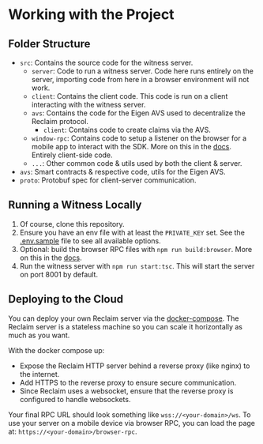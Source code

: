 # Working with the Project

## Folder Structure

- `src`: Contains the source code for the witness server.
	- `server`: Code to run a witness server. Code here runs entirely on the server, importing code from here in a browser environment will not work.
	- `client`: Contains the client code. This code is run on a client interacting with the witness server.
	- `avs`: Contains the code for the Eigen AVS used to decentralize the Reclaim protocol.
		- `client`: Contains code to create claims via the AVS.
	- `window-rpc`: Contains code to setup a listener on the browser for a mobile app to interact with the SDK. More on this in the [docs](docs/browser-rpc.md). Entirely client-side code.
	- `...`: Other common code & utils used by both the client & server.
- `avs`: Smart contracts & respective code, utils for the Eigen AVS.
- `proto`: Protobuf spec for client-server communication.


## Running a Witness Locally

1. Of course, clone this repository.
2. Ensure you have an env file with at least the `PRIVATE_KEY` set. See the [.env.sample](.env.sample) file to see all available options.
3. Optional: build the browser RPC files with `npm run build:browser`. More on this in the [docs](docs/browser-rpc.md).
4. Run the witness server with `npm run start:tsc`. This will start the server on port 8001 by default.

## Deploying to the Cloud

You can deploy your own Reclaim server via the [docker-compose](/docker-compose.yaml). The Reclaim server is a stateless machine so you can scale it horizontally as much as you want.

With the docker compose up:
- Expose the Reclaim HTTP server behind a reverse proxy (like nginx) to the internet.
- Add HTTPS to the reverse proxy to ensure secure communication.
- Since Reclaim uses a websocket, ensure that the reverse proxy is configured to handle websockets.

Your final RPC URL should look something like `wss://<your-domain>/ws`. To use your server on a mobile device via browser RPC, you can load the page at: `https://<your-domain>/browser-rpc`.